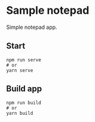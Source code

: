 # Sample notepad

Simple notepad app.


## Start

```console
npm run serve
# or
yarn serve
```

## Build app

```console
npm run build
# or
yarn build
```

